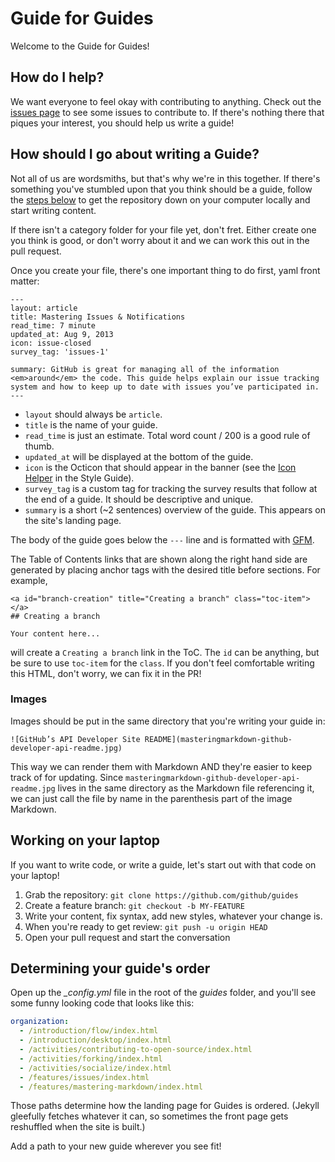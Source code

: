 # Guide for Guides
Welcome to the Guide for Guides!

## How do I help?
We want everyone to feel okay with contributing to anything. Check out the [issues page](https://github.com/github/guides/issues) to see some issues to contribute to. If there's nothing there that piques your interest, you should help us write a guide!

## How should I go about writing a Guide?
Not all of us are wordsmiths, but that's why we're in this together. If there's something you've stumbled upon that you think should be a guide, follow the [steps below](#working-on-your-laptop) to get the repository down on your computer locally and start writing content.

If there isn't a category folder for your file yet, don't fret. Either create one you think is good, or don't worry about it and we can work this out in the pull request.

Once you create your file, there's one important thing to do first, yaml front matter:

```
---
layout: article
title: Mastering Issues & Notifications
read_time: 7 minute
updated_at: Aug 9, 2013
icon: issue-closed
survey_tag: 'issues-1'

summary: GitHub is great for managing all of the information <em>around</em> the code. This guide helps explain our issue tracking system and how to keep up to date with issues you’ve participated in.
---
```

- `layout` should always be `article`.
- `title` is the name of your guide.
- `read_time` is just an estimate. Total word count / 200 is a good rule of thumb.
- `updated_at` will be displayed at the bottom of the guide.
- `icon` is the Octicon that should appear in the banner (see the
[Icon Helper](https://github.com/styleguide/icons) in the Style Guide).
- `survey_tag` is a custom tag for tracking the survey results that follow at the end of a guide. It should be descriptive and unique.
- `summary` is a short (~2 sentences) overview of the guide. This appears on the
site's landing page.

The body of the guide goes below the `---` line and is formatted with [GFM](https://help.github.com/articles/github-flavored-markdown).

The Table of Contents links that are shown along the right hand side are generated by
placing anchor tags with the desired title before sections. For example,

```
<a id="branch-creation" title="Creating a branch" class="toc-item"></a>
## Creating a branch

Your content here...
```

will create a `Creating a branch` link in the ToC. The `id` can be anything, but be
sure to use `toc-item` for the `class`. If you don't feel comfortable writing this HTML, don't worry, we can fix it in the PR!

### Images
Images should be put in the same directory that you're writing your guide in:

```
![GitHub’s API Developer Site README](masteringmarkdown-github-developer-api-readme.jpg)
```
This way we can render them with Markdown AND they're easier to keep track of for updating. Since `masteringmarkdown-github-developer-api-readme.jpg` lives in the same directory as the Markdown file referencing it, we can just call the file by name in the parenthesis part of the image Markdown.

## Working on your laptop
If you want to write code, or write a guide, let's start out with that code on your laptop!

1. Grab the repository: `git clone https://github.com/github/guides`
2. Create a feature branch: `git checkout -b MY-FEATURE`
3. Write your content, fix syntax, add new styles, whatever your change is.
4. When you're ready to get review: `git push -u origin HEAD`
5. Open your pull request and start the conversation

## Determining your guide's order

Open up the *_config.yml* file in the root of the *guides* folder, and you'll see some funny looking code that looks like this:

```yml
organization:
  - /introduction/flow/index.html
  - /introduction/desktop/index.html
  - /activities/contributing-to-open-source/index.html
  - /activities/forking/index.html
  - /activities/socialize/index.html
  - /features/issues/index.html
  - /features/mastering-markdown/index.html
```

Those paths determine how the landing page for Guides is ordered. (Jekyll gleefully fetches whatever it can, so sometimes the front page gets reshuffled when the site is built.)

Add a path to your new guide wherever you see fit!
